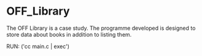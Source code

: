 # OFF_Library
The OFF Library is a case study. The programme developed is designed to store data about books in addition to listing them.

RUN: ('cc main.c | exec')
